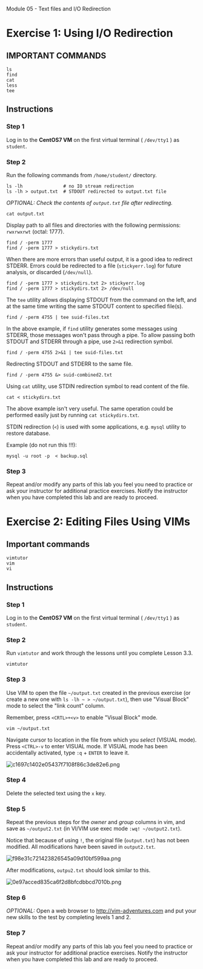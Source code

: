 Module 05 - Text files and I/O Redirection


# Exercise 1:  Using I/O Redirection



## IMPORTANT COMMANDS

```console
ls
find
cat
less
tee
```


## Instructions


### Step 1

Log in to the **CentOS7 VM** on the first virtual terminal ( `/dev/tty1` ) as `student`.


### Step 2

Run the following commands from `/home/student/` directory.


```console
ls -lh               # no IO stream redirection
ls -lh > output.txt  # STDOUT redirected to output.txt file
```


*OPTIONAL: Check the contents of `output.txt` file after redirecting.*

```console
cat output.txt
```

Display path to all files and directories with the following permissions: `rwxrwxrwt` (octal: 1777).

```console
find / -perm 1777
find / -perm 1777 > stickydirs.txt
```


When there are more errors than useful output, it is a good idea to redirect STDERR. Errors could be redirected to a file (`stickyerr.log`) for future analysis, or discarded (`/dev/null`).


```console
find / -perm 1777 > stickydirs.txt 2> stickyerr.log
find / -perm 1777 > stickydirs.txt 2> /dev/null
```


The `tee` utility allows displaying STDOUT from the command on the left, and at the same time writing the same STDOUT content to specified file(s).


```console
find / -perm 4755 | tee suid-files.txt
```



In the above example, if `find` utility generates some messages using STDERR, those messages won't pass through a pipe. To allow passing both STDOUT and STDERR through a pipe, use `2>&1` redirection symbol.

```console
find / -perm 4755 2>&1 | tee suid-files.txt
```


Redirecting STDOUT and STDERR to the same file.

```console
find / -perm 4755 &> suid-combined2.txt
```


Using `cat` utility, use STDIN redirection symbol to read content of the file.

```console
cat < stickydirs.txt
```

The above example isn't very useful. The same operation could be performed easily just by running `cat stickydirs.txt`.

STDIN redirection (`<`) is used with some applications, e.g. `mysql` utility to restore database.

Example (do not run this !!!):

```console
mysql -u root -p  < backup.sql
```


### Step 3

Repeat and/or modify any parts of this lab you feel you need to practice or ask your instructor for additional practice exercises.  Notify the instructor when you have completed this lab and are ready to proceed.




# Exercise 2: Editing Files Using VIMs



## Important commands

```console
vimtutor
vim
vi
```


## Instructions


### Step 1

Log in to the **CentOS7 VM** on the first virtual terminal ( `/dev/tty1` )  as `student`.


### Step 2

Run `vimtutor` and work through the lessons until you complete Lesson 3.3.


```console
vimtutor
```


### Step 3

Use VIM to open the file `~/output.txt` created in the previous exercise (or create a new one with `ls -lh ~ > ~/output.txt`), then use "Visual Block" mode  to select the "link count" column.

Remember, press `<CRTL>+<v>` to enable "Visual Block" mode.

```console
vim ~/output.txt
```

Navigate cursor to location in the file from which you *select* (VISUAL mode). Press `<CTRL>-v` to enter VISUAL mode. If VISUAL mode has been accidentally activated, type `:q` + `ENTER` to leave it.

![c1697c1402e05437f7108f86c3de82e6.png](../_resources/4dae417f94d74a76bfc8b2911b54bf5a.png)




### Step 4

Delete the selected text using the `x` key.


### Step 5

Repeat the previous steps for the *owner* and *group* columns in vim, and save as `~/output2.txt` (in VI/VIM use exec mode `:wq! ~/output2.txt`).

Notice that because of using `!`, the original file (`output.txt`) has not been modified. All modifications have been saved in `output2.txt`.



![f98e31c721423826545a09d10bf599aa.png](../_resources/b78bd78b73e34b758a26df918c62fe87.png)


After modifications, `outpu2.txt` should look similar to this.



![0e97acced835ca6f2d8bfcdbbcd7010b.png](../_resources/e6816b2e74e74a2292e599f1c4afb3c6.png)




### Step 6

*OPTIONAL:*  Open a web browser to http://vim-adventures.com and put your new skills to the test by completing levels 1 and 2.



### Step 7

Repeat and/or modify any parts of this lab you feel you need to practice or ask your instructor for additional practice exercises.  Notify the instructor when you have completed this lab and are ready to proceed. 






